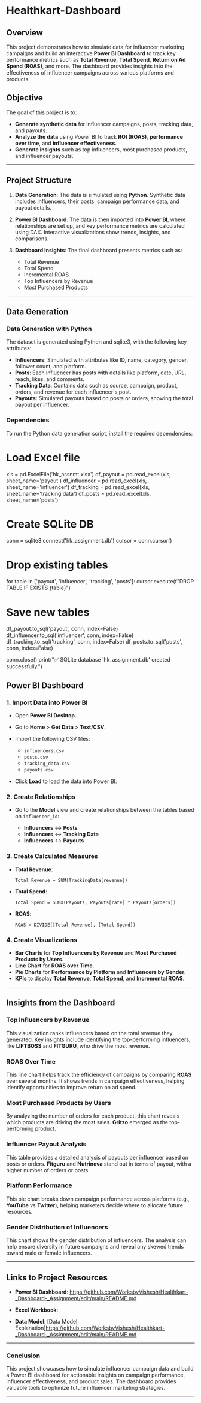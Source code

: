# **Healthkart-Dashboard**

## **Overview**

This project demonstrates how to simulate data for influencer marketing campaigns and build an interactive **Power BI Dashboard** to track key performance metrics such as **Total Revenue**, **Total Spend**, **Return on Ad Spend (ROAS)**, and more. The dashboard provides insights into the effectiveness of influencer campaigns across various platforms and products.

## **Objective**

The goal of this project is to:

* **Generate synthetic data** for influencer campaigns, posts, tracking data, and payouts.
* **Analyze the data** using Power BI to track **ROI (ROAS)**, **performance over time**, and **influencer effectiveness**.
* **Generate insights** such as top influencers, most purchased products, and influencer payouts.

---

## **Project Structure**

1. **Data Generation**: The data is simulated using **Python**. Synthetic data includes influencers, their posts, campaign performance data, and payout details.
2. **Power BI Dashboard**: The data is then imported into **Power BI**, where relationships are set up, and key performance metrics are calculated using DAX. Interactive visualizations show trends, insights, and comparisons.
3. **Dashboard Insights**: The final dashboard presents metrics such as:

   * Total Revenue
   * Total Spend
   * Incremental ROAS
   * Top Influencers by Revenue
   * Most Purchased Products

---

## **Data Generation**

### **Data Generation with Python**

The dataset is generated using Python and sqlite3, with the following key attributes:

* **Influencers**: Simulated with attributes like ID, name, category, gender, follower count, and platform.
* **Posts**: Each influencer has posts with details like platform, date, URL, reach, likes, and comments.
* **Tracking Data**: Contains data such as source, campaign, product, orders, and revenue for each influencer's post.
* **Payouts**: Simulated payouts based on posts or orders, showing the total payout per influencer.

### **Dependencies**

To run the Python data generation script, install the required dependencies:

# Load Excel file
xls = pd.ExcelFile('hk_assnmt.xlsx')
df_payout = pd.read_excel(xls, sheet_name='payout')
df_influencer = pd.read_excel(xls, sheet_name='influencer')
df_tracking = pd.read_excel(xls, sheet_name='tracking data')
df_posts = pd.read_excel(xls, sheet_name='posts')

# Create SQLite DB
conn = sqlite3.connect('hk_assignment.db')
cursor = conn.cursor()

# Drop existing tables
for table in ['payout', 'influencer', 'tracking', 'posts']:
    cursor.execute(f"DROP TABLE IF EXISTS {table}")

# Save new tables
df_payout.to_sql('payout', conn, index=False)
df_influencer.to_sql('influencer', conn, index=False)
df_tracking.to_sql('tracking', conn, index=False)
df_posts.to_sql('posts', conn, index=False)

conn.close()
print("✅ SQLite database 'hk_assignment.db' created successfully.")

## **Power BI Dashboard**

### **1. Import Data into Power BI**

* Open **Power BI Desktop**.
* Go to **Home** > **Get Data** > **Text/CSV**.
* Import the following CSV files:

  * `influencers.csv`
  * `posts.csv`
  * `tracking_data.csv`
  * `payouts.csv`
* Click **Load** to load the data into Power BI.

### **2. Create Relationships**

* Go to the **Model** view and create relationships between the tables based on `influencer_id`:

  * **Influencers** <-> **Posts**
  * **Influencers** <-> **Tracking Data**
  * **Influencers** <-> **Payouts**

### **3. Create Calculated Measures**

* **Total Revenue**:

  ```DAX
  Total Revenue = SUM(TrackingData[revenue])
  ```
* **Total Spend**:

  ```DAX
  Total Spend = SUMX(Payouts, Payouts[rate] * Payouts[orders])
  ```
* **ROAS**:

  ```DAX
  ROAS = DIVIDE([Total Revenue], [Total Spend])
  ```

### **4. Create Visualizations**

* **Bar Charts** for **Top Influencers by Revenue** and **Most Purchased Products by Users**.
* **Line Chart** for **ROAS over Time**.
* **Pie Charts** for **Performance by Platform** and **Influencers by Gender**.
* **KPIs** to display **Total Revenue**, **Total Spend**, and **Incremental ROAS**.

---

## **Insights from the Dashboard**

### **Top Influencers by Revenue**

This visualization ranks influencers based on the total revenue they generated. Key insights include identifying the top-performing influencers, like **LIFTBOSS** and **FITGURU**, who drive the most revenue.

### **ROAS Over Time**

This line chart helps track the efficiency of campaigns by comparing **ROAS** over several months. It shows trends in campaign effectiveness, helping identify opportunities to improve return on ad spend.

### **Most Purchased Products by Users**

By analyzing the number of orders for each product, this chart reveals which products are driving the most sales. **Gritzo** emerged as the top-performing product.

### **Influencer Payout Analysis**

This table provides a detailed analysis of payouts per influencer based on posts or orders. **Fitguru** and **Nutrinova** stand out in terms of payout, with a higher number of orders or posts.

### **Platform Performance**

This pie chart breaks down campaign performance across platforms (e.g., **YouTube** vs **Twitter**), helping marketers decide where to allocate future resources.

### **Gender Distribution of Influencers**

This chart shows the gender distribution of influencers. The analysis can help ensure diversity in future campaigns and reveal any skewed trends toward male or female influencers.

---

## **Links to Project Resources**

* **Power BI Dashboard**: https://github.com/WorksbyVishesh/Healthkart-_Dashboard-_Assignment/edit/main/README.md
* **Excel Workbook**:

* **Data Model**: [Data Model Explanation]https://github.com/WorksbyVishesh/Healthkart-_Dashboard-_Assignment/edit/main/README.md

---

### **Conclusion**

This project showcases how to simulate influencer campaign data and build a Power BI dashboard for actionable insights on campaign performance, influencer effectiveness, and product sales. The dashboard provides valuable tools to optimize future influencer marketing strategies.

---
